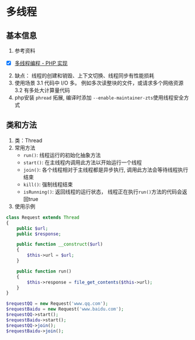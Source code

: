# 多线程

## 基本信息 
1. 参考资料
- [x] [多线程编程 - PHP 实现](https://www.cnblogs.com/zhenbianshu/p/7978835.html "多线程编程 - PHP 实现")
2. 缺点：
	线程的创建和销毁、上下文切换、线程同步有性能损耗
3. 使用场景
	3.1 代码中 I/O 多。 例如多次读整块的文件，或请求多个网络资源
	3.2 有多处大计算量代码
4. php安装 `phread` 拓展, 编译时添加 `--enable-maintainer-zts`使用线程安全方式

## 类和方法
1. 类：Thread
2. 常用方法
	* `run()`: 线程运行的初始化抽象方法
	* `start()`: 在主线程内调用此方法以开始运行一个线程
	* `join()`: 各个线程相对于主线程都是异步执行, 调用此方法会等待线程执行结束
	* `kill()`: 强制线程结束
	* `isRunning()`:  返回线程的运行状态， 线程正在执行`run()`方法的代码会返回true
3. 使用示例
```php
class Request extends Thread
{
    public $url;
    public $response;

    public function __construct($url)
    {
        $this->url = $url;
    }

    public function run()
    {
        $this->response = file_get_contents($this->url);
    }
}

$requestQQ = new Request('www.qq.com');
$requestBaidu = new Request('www.baidu.com');
$requestQQ->start();
$requestBaidu->start();
$requestQQ->join();
$requestBaidu->join();
```